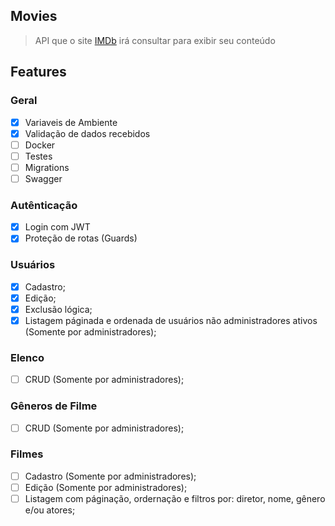 ## Movies
> API que o site [IMDb](https://www.imdb.com/) irá consultar para exibir seu conteúdo

## Features

### Geral
- [x] Variaveis de Ambiente
- [x] Validação de dados recebidos
- [ ] Docker
- [ ] Testes
- [ ] Migrations
- [ ] Swagger

### Autênticação
- [x] Login com JWT
- [x] Proteção de rotas (Guards)

### Usuários
- [x] Cadastro;
- [x] Edição;
- [x] Exclusão lógica;
- [x] Listagem páginada e ordenada de usuários não administradores ativos (Somente por administradores);

### Elenco
- [ ] CRUD (Somente por administradores);

### Gêneros de Filme
- [ ] CRUD (Somente por administradores);

### Filmes
- [ ] Cadastro (Somente por administradores);
- [ ] Edição (Somente por administradores);
- [ ] Listagem com páginação, ordernação e filtros por: diretor, nome, gênero e/ou atores;
